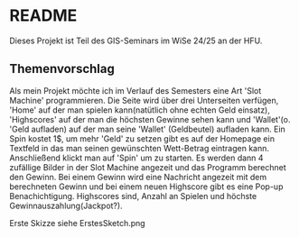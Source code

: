 # README
Dieses Projekt ist Teil des GIS-Seminars im WiSe 24/25 an der HFU.

## Themenvorschlag

Als mein Projekt möchte ich im Verlauf des Semesters eine Art 'Slot Machine' programmieren. Die Seite wird über drei Unterseiten verfügen, 'Home' auf der man spielen kann(natütlich ohne echten Geld einsatz), 'Highscores' auf der man die höchsten Gewinne sehen kann und 'Wallet'(o. 'Geld aufladen) auf der man seine 'Wallet' (Geldbeutel) aufladen kann. Ein Spin kostet 1$, um mehr 'Geld' zu setzen gibt es auf der Homepage ein Textfeld in das man seinen gewünschten Wett-Betrag eintragen kann.
Anschließend klickt man auf 'Spin' um zu starten. Es werden dann 4 zufällige Bilder in der Slot Machine angezeit und das Programm berechnet den Gewinn. Bei einem Gewinn wird eine Nachricht angezeit mit dem berechneten Gewinn und bei einem neuen Highscore gibt es eine Pop-up Benachichtigung. 
Highscores sind, Anzahl an Spielen und höchste Gewinnauszahlung(Jackpot?).

Erste Skizze siehe ErstesSketch.png